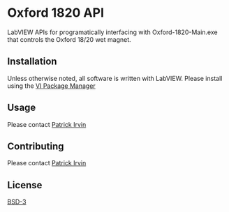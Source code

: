 # Oxford 1820 API

LabVIEW APIs for programatically interfacing with Oxford-1820-Main.exe that controls the Oxford 18/20 wet magnet.

## Installation

Unless otherwise noted, all software is written with LabVIEW. Please install using the [VI Package Manager](https://vipm.jki.net/)

## Usage

Please contact [Patrick Irvin](p.irvin@levylab.org)

## Contributing

Please contact [Patrick Irvin](p.irvin@levylab.org)

## License

[BSD-3](https://opensource.org/licenses/BSD-3-Clause)